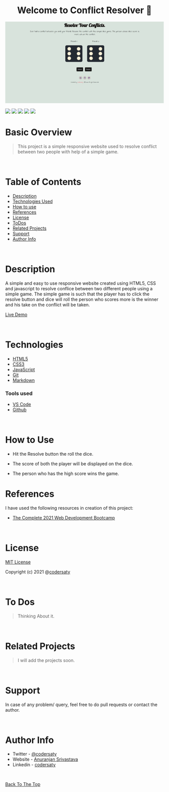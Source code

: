 <h1 align="center" id="top">Welcome to Conflict Resolver 👋</h1>
<p align="center"><img src="images/demo.gif"></p>

![](https://img.shields.io/badge/CSS-3-blue)
![](https://img.shields.io/badge/HTML-5-blue)
![](https://img.shields.io/badge/JavaScript-ES6-blue)
![](https://img.shields.io/badge/git-%20-grey)
![](https://img.shields.io/badge/github-%20-grey)


# Basic Overview

> This project is a simple responsive website used to resolve conflict between two people with help of a simple game.

<br/>


# Table of Contents

- [Description](#description)
- [Technologies Used](#technologies)
- [How to use](#How-to-use)
- [References](#references)
- [License](#license)
- [ToDos](#To-Dos)
- [Related Projects](#related-projects)
- [Support](#support)
- [Author Info](#author-info)

<br/>

# Description

A simple and easy to use responsive website created using HTML5, CSS and javascript
to resolve conflice between two different people using a simple game. The simple game is such that the player has to click the resolve button and dice will roll the person who scores more is the winner and his take on the conflict will be taken.

[Live Demo](https://codersaty.github.io/conflictResolver/)

<br/>

# Technologies

- [HTML5](https://en.wikipedia.org/wiki/HTML5)
- [CSS3](https://en.wikipedia.org/wiki/CSS)
- [JavaScript](https://en.wikipedia.org/wiki/JavaScript)
- [Git](https://en.wikipedia.org/wiki/Git)
- [Markdown](https://en.wikipedia.org/wiki/Markdown)

### Tools used

- [VS Code](https://en.wikipedia.org/wiki/Visual_Studio_Code)
- [Github](https://en.wikipedia.org/wiki/GitHub)

<br/>

# How to Use

- Hit the Resolve button the roll the dice.

- The score of both the player will be displayed on the dice.

- The person who has the high score wins the game.

# References

I have used the following resources in creation of this project:

- [The Complete 2021 Web Development Bootcamp](https://www.udemy.com/course/the-complete-web-development-bootcamp/)



<br/>

# License

[MIT License](LICENSE.md)

Copyright (c) 2021 @[codersaty](http://codersaty.me)

<br/>

# To Dos

> Thinking About it.


<br/>

# Related Projects


> I will add the projects soon.


<br/>


# Support

In case of any problem/ query, feel free to do pull requests or contact the author.

<br/>

# Author Info

- Twitter - [@codersaty](https://twitter.com/codersaty)
- Website - [Anuranjan Srivastava](http://codersaty.me)
- Linkedin - [codersaty](https://www.linkedin.com/in/codersaty)

<br/>

[Back To The Top](#top)